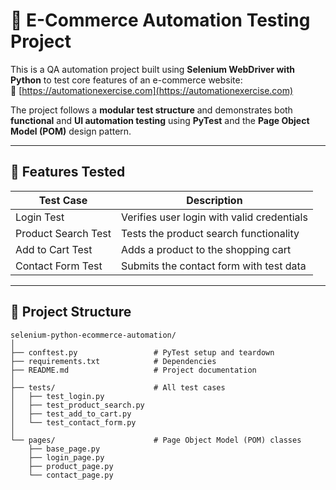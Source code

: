 # 🛒 E-Commerce Automation Testing Project

This is a QA automation project built using **Selenium WebDriver with Python** to test core features of an e-commerce website:  
🔗 [https://automationexercise.com](https://automationexercise.com)

The project follows a **modular test structure** and demonstrates both **functional** and **UI automation testing** using **PyTest** and the **Page Object Model (POM)** design pattern.

---

## 🧪 Features Tested

| Test Case            | Description                                 |
|----------------------|---------------------------------------------|
| Login Test           | Verifies user login with valid credentials |
| Product Search Test  | Tests the product search functionality      |
| Add to Cart Test     | Adds a product to the shopping cart         |
| Contact Form Test    | Submits the contact form with test data     |

---

## 📂 Project Structure

```text
selenium-python-ecommerce-automation/
│
├── conftest.py                 # PyTest setup and teardown
├── requirements.txt            # Dependencies
├── README.md                   # Project documentation
│
├── tests/                      # All test cases
│   ├── test_login.py
│   ├── test_product_search.py
│   ├── test_add_to_cart.py
│   └── test_contact_form.py
│
└── pages/                      # Page Object Model (POM) classes
    ├── base_page.py
    ├── login_page.py
    ├── product_page.py
    └── contact_page.py
